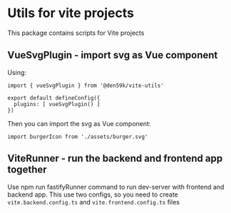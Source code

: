 # Utils for vite projects

This package contains scripts for Vite projects

## VueSvgPlugin - import svg as Vue component

Using:
```
import { vueSvgPlugin } from '@den59k/vite-utils'

export default defineConfig({
  plugins: [ vueSvgPlugin() ]
})

```

Then you can import the svg as Vue component:
```
import burgerIcon from './assets/burger.svg'
```

##  ViteRunner - run the backend and frontend app together

Use npm run fastifyRunner command to run dev-server with frontend and backend app. This use two configs, so you need to create 
`vite.backend.config.ts` and `vite.frontend.config.ts` files